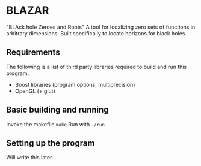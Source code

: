 # BLAZAR
"BLAck hole Zeroes and Roots"
A tool for localizing zero sets of functions in arbitrary dimensions. Built specifically to locate horizons for black holes.

## Requirements
The following is a list of third party libraries required to build and run this program.
- Boost libraries (program options, multiprecision)
- OpenGL (+ glut)

## Basic building and running
Invoke the makefile 
`make`
Run with
`./run`

## Setting up the program 
Will write this later...